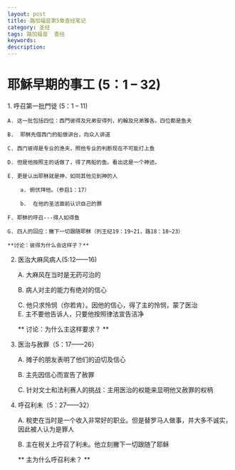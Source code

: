 ```yaml
---
layout: post
title: 路加福音第5章查经笔记
category: 圣经
tags: 路加福音  查经
keywords: 
description: 
---
```

<h1>耶穌早期的事工 (5：1 – 32)</h1>
1. 呼召第一批門徒 (5：1 – 11)  

    A. 这一批包括四位：西門彼得及兄弟安得列，約翰及兄弟雅各。四位都是鱼夫   

    B.  耶稣先借西门的船做讲台，向众人讲道

    C. 西门彼得是专业的渔夫，照他专业的判断现在不可能打上鱼
    
    D. 但是他按照主的话做了，得了两船的鱼。看出这是一个神迹。
    
    E. 更是认出耶稣就是神，如同其他见到神的人
    
        a. 俯伏拜他。（参启1：17）   
        
        b.  在他的圣洁面前认识自己的罪
    
    F. 耶稣的呼召---得人如得鱼   
    
    G. 四人的回应：撇下一切跟随耶稣（列王纪19：19~21，路18：18~23）       
    
    **讨论：彼得为什么会这样子？** 
    
    
2.  医治大麻风病人(5:12——16)     

    A. 大麻风在当时是无药可治的   
    
    B. 病人对主的能力有绝对的信心   
    
    C. 他只求怜悯（你若肯）。因他的信心，得了主的怜悯，蒙了医治   
    E. 主不要他告诉人，只要他按照律法宣告洁净     
    
    **  讨论：为什么主这样要求？  **     
    
3.  医治与赦罪（5：17——26）     
    
     A. 摊子的朋友表明了他们的迫切及信心   

     B. 主先因信心而宣告了赦罪    
     
     C. 针对文士和法利赛人的挑战：主用医治的权能来显明他又赦罪的权柄     
     
4.  呼召利未（5：27——32）    

    A. 稅吏在当时是一个收入非常好的职业。但是替罗马人做事，并大多不诚实，因此被人认为是罪人    
    
    B. 主在税关上呼召了利未。他立刻撇下一切跟随了耶稣    
    
    **  主为什么呼召利未？ **
   
   
   
   
   
   
   
